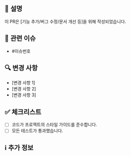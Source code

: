 ## 📝 설명

<!-- 이 PR에서 무엇을 변경했는지 간단히 설명해주세요. -->

이 PR은 [기능 추가/버그 수정/문서 개선 등]을 위해 작성되었습니다.

## 🔗 관련 이슈

<!-- 이 PR이 해결하는 이슈 번호를 적어주세요. -->

- #이슈번호

## 🔍 변경 사항

<!-- 주요 변경 사항을 목록으로 작성해주세요. -->

- [변경 사항 1]
- [변경 사항 2]
- [변경 사항 3]

## ✅ 체크리스트

<!-- PR을 제출하기 전에 확인해야 할 항목들을 체크해주세요. -->

- [ ] 코드가 프로젝트의 스타일 가이드를 준수합니다.
- [ ] 모든 테스트가 통과했습니다.

## ℹ️ 추가 정보

<!-- 리뷰어가 알아야 할 추가 정보나 참고 자료가 있다면 여기에 작성해주세요. -->
